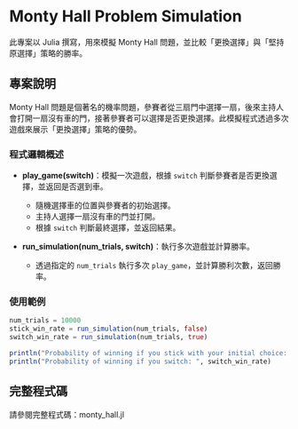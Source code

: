# Monty Hall Problem Simulation

此專案以 Julia 撰寫，用來模擬 Monty Hall 問題，並比較「更換選擇」與「堅持原選擇」策略的勝率。

## 專案說明

Monty Hall 問題是個著名的機率問題，參賽者從三扇門中選擇一扇，後來主持人會打開一扇沒有車的門，接著參賽者可以選擇是否更換選擇。此模擬程式透過多次遊戲來展示「更換選擇」策略的優勢。

### 程式邏輯概述

- **play_game(switch)**：模擬一次遊戲，根據 `switch` 判斷參賽者是否更換選擇，並返回是否選到車。
  - 隨機選擇車的位置與參賽者的初始選擇。
  - 主持人選擇一扇沒有車的門並打開。
  - 根據 `switch` 判斷最終選擇，並返回結果。

- **run_simulation(num_trials, switch)**：執行多次遊戲並計算勝率。
  - 透過指定的 `num_trials` 執行多次 `play_game`，並計算勝利次數，返回勝率。

### 使用範例

```julia
num_trials = 10000
stick_win_rate = run_simulation(num_trials, false)
switch_win_rate = run_simulation(num_trials, true)

println("Probability of winning if you stick with your initial choice: ", stick_win_rate)
println("Probability of winning if you switch: ", switch_win_rate)
```
## 完整程式碼
請參閱完整程式碼：monty_hall.jl
